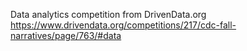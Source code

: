 Data analytics competition from DrivenData.org
https://www.drivendata.org/competitions/217/cdc-fall-narratives/page/763/#data
